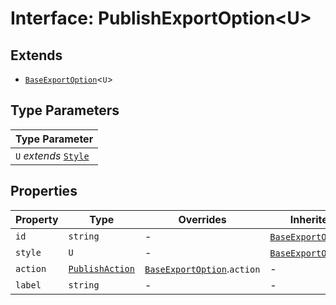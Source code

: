# Interface: PublishExportOption<U\>

## Extends

- [`BaseExportOption`](base-export-option.md)<`U`\>

## Type Parameters

| Type Parameter |
| ------ |
| `U` *extends* [`Style`](style.md) |

## Properties

| Property | Type | Overrides | Inherited from |
| ------ | ------ | ------ | ------ |
| `id` | `string` | - | [`BaseExportOption`](base-export-option.md).`id` |
| `style` | `U` | - | [`BaseExportOption`](base-export-option.md).`style` |
| `action` | [`PublishAction`](publish-action.md) | [`BaseExportOption`](base-export-option.md).`action` | - |
| `label` | `string` | - | - |
